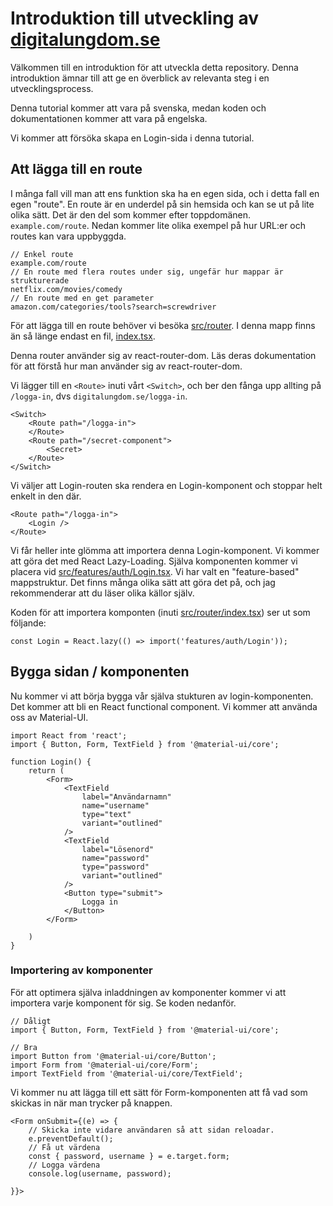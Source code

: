 # Introduktion till utveckling av [digitalungdom.se](./..)

Välkommen till en introduktion för att utveckla detta repository. Denna introduktion ämnar till att ge en överblick av relevanta steg i en utvecklingsprocess.

Denna tutorial kommer att vara på svenska, medan koden och dokumentationen kommer att vara på engelska. 

Vi kommer att försöka skapa en Login-sida i denna tutorial.

## Att lägga till en route

I många fall vill man att ens funktion ska ha en egen sida, och i detta fall en egen "route". En route är en underdel på sin hemsida och kan se ut på lite olika sätt. Det är den del som kommer efter toppdomänen. `example.com/route`. Nedan kommer lite olika exempel på hur URL:er och routes kan vara uppbyggda.

```
// Enkel route
example.com/route
// En route med flera routes under sig, ungefär hur mappar är strukturerade
netflix.com/movies/comedy
// En route med en get parameter
amazon.com/categories/tools?search=screwdriver
```

För att lägga till en route behöver vi besöka [src/router](./../src/router). I denna mapp finns än så länge endast en fil, [index.tsx](./../src/router/index.tsx).

Denna router använder sig av react-router-dom. Läs deras dokumentation för att förstå hur man använder sig av react-router-dom.

Vi lägger till en `<Route>` inuti vårt `<Switch>`, och ber den fånga upp allting på `/logga-in`, dvs `digitalungdom.se/logga-in`.

```JSX
<Switch>
    <Route path="/logga-in">
    </Route>
    <Route path="/secret-component">
        <Secret>
    </Route>
</Switch>
```

Vi väljer att Login-routen ska rendera en Login-komponent och stoppar helt enkelt in den där.

```JSX
<Route path="/logga-in">
    <Login />
</Route>
```

Vi får heller inte glömma att importera denna Login-komponent. Vi kommer att göra det med React Lazy-Loading. Själva komponenten kommer vi placera vid [src/features/auth/Login.tsx](./../src/features/auth/Login.tsx). Vi har valt en "feature-based" mappstruktur. Det finns många olika sätt att göra det på, och jag rekommenderar att du läser olika källor själv.

Koden för att importera komponten (inuti [src/router/index.tsx](./../src/router/index.tsx)) ser ut som följande:

```JSX
const Login = React.lazy(() => import('features/auth/Login'));
```

## Bygga sidan / komponenten

Nu kommer vi att börja bygga vår själva stukturen av login-komponenten. Det kommer att bli en React functional component. Vi kommer att använda oss av Material-UI.

```TSX
import React from 'react';
import { Button, Form, TextField } from '@material-ui/core';

function Login() {
    return (
        <Form>
            <TextField
                label="Användarnamn"
                name="username"
                type="text"
                variant="outlined"
            />
            <TextField
                label="Lösenord"
                name="password"
                type="password"
                variant="outlined"
            />
            <Button type="submit">
                Logga in
            </Button>
        </Form>
        
    )
}
```

### Importering av komponenter

För att optimera själva inladdningen av komponenter kommer vi att importera varje komponent för sig. Se koden nedanför.

```TSX
// Dåligt
import { Button, Form, TextField } from '@material-ui/core';

// Bra
import Button from '@material-ui/core/Button';
import Form from '@material-ui/core/Form';
import TextField from '@material-ui/core/TextField';
```

Vi kommer nu att lägga till ett sätt för Form-komponenten att få vad som skickas in när man trycker på knappen.


```TSX
<Form onSubmit={(e) => {
    // Skicka inte vidare användaren så att sidan reloadar.
    e.preventDefault();
    // Få ut värdena
    const { password, username } = e.target.form;
    // Logga värdena
    console.log(username, password);
    
}}>
```

